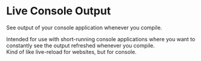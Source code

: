 # Live Console Output
See output of your console application whenever you compile.

Intended for use with short-running console applications where you want to constantly see the output refreshed whenever you compile.  
Kind of like live-reload for websites, but for console.
